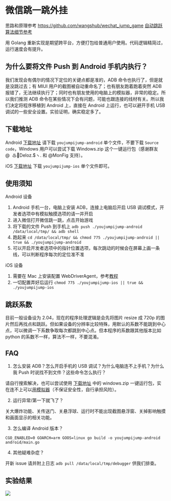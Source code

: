 # 微信跳一跳外挂

思路和原理参考 https://github.com/wangshub/wechat_jump_game [自动跳跃算法细节参考](https://github.com/faceair/wechat_jump_game/blob/master/wechat_jump.py#L50)

用 Golang 重新实现是期望跨平台，方便打包给普通用户使用。代码逻辑精简过，运行速度会有提升。

## 为什么要将文件 Push 到 Android 手机内执行？

我们发现会有偶尔的情况下定位的关键点都是准的，ADB 命令也执行了，但是就是没跳过去；有 MIUI 用户的截图被自动重命名了；也有朋友跑着跑着突然 ADB 报错了，无法继续执行了；同时也有朋友使用的电脑上的模拟器，非常的稳定。所以我们推测 ADB 命令在某些情况下会有问题，可能也跟连接的线材有关。所以我们决定将程序移植到 Android 上，直接在 Android 上运行，也可以避开手机 USB 调试的一些安全设置。实验证明，确实稳定多了。

## 下载地址

Android [下载地址](https://github.com/faceair/youjumpijump/releases/latest) 请下载 `youjumpijump-android` 单个文件，不要下载 `Source code`，Windows 用户可以尝试下载 Windows.zip 这个一键运行包（感谢群友 @  ♨﻿﻿Deloz.$ヽ. 和 @MonFig 支持）。

iOS [下载地址](https://github.com/faceair/youjumpijump/releases/latest) 下载 `youjumpijump-ios` 单个文件即可。

## 使用须知

Android 设备

1. Android 手机一台，电脑上安装 ADB，连接上电脑后开启 USB 调试模式，开发者选项中有模拟触摸选项的请一并开启
2. 进入微信打开微信跳一跳，点击开始游戏
3. 将下载的文件 Push 到手机上 `adb push ./youjumpijump-android /data/local/tmp/ && adb shell`
4. 跑起来 `cd /data/local/tmp/ && chmod 775 ./youjumpijump-android || true && ./youjumpijump-android`
5. 可以开启开发者选项中的指针位置选项，每次跳动的时候会在屏幕上画一条线，可以判断程序每次的定位准不准

iOS 设备

1. 需要在 Mac 上安装配置 WebDriverAgent，参考[教程](https://testerhome.com/topics/7220)
2. 一切配置弄好后运行 `chmod 775 ./youjumpijump-ios || true && ./youjumpijump-ios`

## 跳跃系数

目前一般设备设为 2.04，现在的程序处理逻辑是会先将图片 resize 成 720p 的图片然后再找点和跳跃。但如果设备的分辨率比较特殊，用默认的系数不能跳到中心点，可以微调一下系数争取每次都跳到中心点。但本程序的系数跟其他版本比如 python 的系数不一样，算法不一样，不要混淆。

## FAQ

1. 怎么安装 ADB？怎么开启手机的 USB 调试？为什么电脑连不上手机？为什么我 Push 时说找不到文件？这些命令怎么执行？

请自行搜索解决，也可以尝试使用 [下载地址](https://github.com/faceair/youjumpijump/releases/latest) 中的 windows.zip 一键运行包，实在连不上可以[用模拟器](https://github.com/wangshub/wechat_jump_game/tree/master/%E6%96%B0%E6%89%8B%E5%B0%8F%E7%99%BD%E8%AF%B7%E4%BD%BF%E7%94%A8%E8%BF%99%E4%B8%AA%E4%BB%A3%E7%A0%81%20%20%E4%B8%8D%E9%9C%80%E8%A6%81%E4%BD%BF%E7%94%A8%E7%9C%9F%E6%9C%BA%E7%9A%84%E4%B8%93%E7%94%A8%E4%BB%A3%E7%A0%81)（不保证安全性，自行承担风险）。

2. 运行异常/第一下就飞了？

关大爆炸功能、关传送门、关悬浮球、运行时不能出现截图悬浮窗、关掉影响触摸和画面显示的相关功能。

3. 怎么编译 Android 版本？

`CGO_ENABLED=0 GOARCH=arm GOOS=linux go build -o youjumpijump-android android/main.go`

4. 其他疑难杂症？

开新 issue 请并附上日志 `adb pull /data/local/tmp/debugger` 供我们排查。

## 实验结果

![](http://ww3.sinaimg.cn/large/0060lm7Tly1fmy1dpozipj30k00zkq46.jpg)
